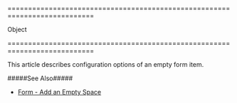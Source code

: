 ===========================================================================
<!--type-->Object<!--/type-->
===========================================================================

<!--shortDescription-->
This article describes configuration options of an empty form item.
<!--/shortDescription-->

<!--fullDescription-->
#####See Also#####
- [Form - Add an Empty Space](/Documentation/Guide/Widgets/Form/Organize_Simple_Items/Add_an_Empty_Space/)
<!--/fullDescription-->